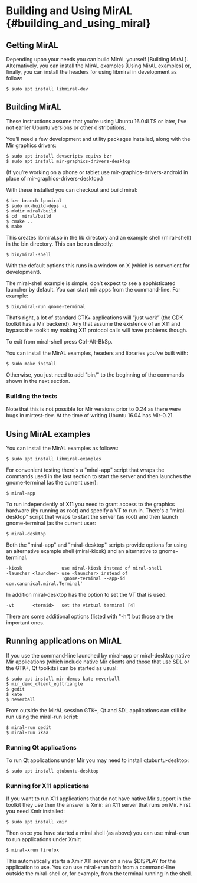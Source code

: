 Building and Using MirAL  {#building_and_using_miral}
========================

Getting MirAL
-------------

Depending upon your needs you can build MirAL yourself [Building MirAL].
Alternatively, you can install the MirAL examples [Using MirAL examples] or, 
finally, you can install the headers for using libmiral in development as 
follow:

    $ sudo apt install libmiral-dev
 
Building MirAL
--------------

These instructions assume that you’re using Ubuntu 16.04LTS or later, I’ve not
earlier Ubuntu versions or other distributions.

You’ll need a few development and utility packages installed, along with the
Mir graphics drivers:

    $ sudo apt install devscripts equivs bzr
    $ sudo apt install mir-graphics-drivers-desktop

(If you’re working on a phone or tablet use mir-graphics-drivers-android in
place of mir-graphics-drivers-desktop.)

With these installed you can checkout and build miral:

    $ bzr branch lp:miral
    $ sudo mk-build-deps -i
    $ mkdir miral/build
    $ cd  miral/build
    $ cmake ..
    $ make

This creates libmiral.so in the lib directory and an example shell
(miral-shell) in the bin directory. This can be run directly:

    $ bin/miral-shell

With the default options this runs in a window on X (which is convenient for
development).

The miral-shell example is simple, don’t expect to see a sophisticated launcher
by default. You can start mir apps from the command-line. For example:

    $ bin/miral-run gnome-terminal

That’s right, a lot of standard GTK+ applications will “just work” (the GDK
toolkit has a Mir backend). Any that assume the existence of an X11 and bypass
the toolkit my making X11 protocol calls will have problems though.

To exit from miral-shell press Ctrl-Alt-BkSp.

You can install the MirAL examples, headers and libraries you've built with:
  
    $ sudo make install
    
Otherwise, you just need to add "bin/" to the beginning of the commands shown
in the next section. 

### Building the tests

Note that this is not possible for Mir versions prior to 0.24 as there were
bugs in mirtest-dev. At the time of writing Ubuntu 16.04 has Mir-0.21.

Using MirAL examples
--------------------

You can install the MirAL examples as follows:

    $ sudo apt install libmiral-examples

For convenient testing there's a "miral-app" script that wraps the commands used
in the last section to start the server and then launches the gnome-terminal (as
the current user):

    $ miral-app

To run independently of X11 you need to grant access to the graphics hardware
(by running as root) and specify a VT to run in. There's a "miral-desktop"
script that wraps to start the server (as root) and then launch gnome-terminal
(as the current user:

    $ miral-desktop
    
Both the "miral-app" and "miral-desktop" scripts provide options for using an
alternative example shell (miral-kiosk) and an alternative to gnome-terminal.

    -kiosk               use miral-kiosk instead of miral-shell
    -launcher <launcher> use <launcher> instead of 
                         'gnome-terminal --app-id com.canonical.miral.Terminal'

In addition miral-desktop has the option to set the VT that is used:

    -vt       <termid>   set the virtual terminal [4]

There are some additional options (listed with "-h") but those are the important
ones.

Running applications on MirAL
-----------------------------

If you use the command-line launched by miral-app or miral-desktop native Mir
applications (which include native Mir clients and those that use SDL or the 
GTK+, Qt toolkits) can be started as usual:

    $ sudo apt install mir-demos kate neverball 
    $ mir_demo_client_egltriangle
    $ gedit
    $ kate
    $ neverball

From outside the MirAL session GTK+, Qt and SDL applications can still be run
using the miral-run script:

    $ miral-run gedit
    $ miral-run 7kaa

### Running Qt applications

To run Qt applications under Mir you may need to install qtubuntu-desktop:

    $ sudo apt install qtubuntu-desktop

### Running for X11 applications

If you want to run X11 applications that do not have native Mir support in the
toolkit they use then the answer is Xmir: an X11 server that runs on Mir. First
you need Xmir installed:

    $ sudo apt install xmir

Then once you have started a miral shell (as above) you can use miral-xrun to
run applications under Xmir:

    $ miral-xrun firefox

This automatically starts a Xmir X11 server on a new $DISPLAY for the
application to use. You can use miral-xrun both from a command-line outside the
miral-shell or, for example, from the terminal running in the shell.
